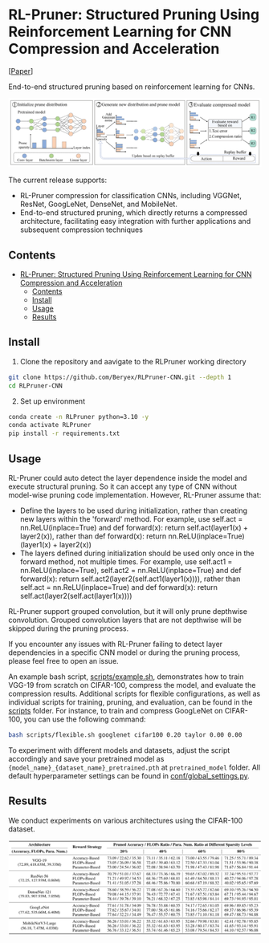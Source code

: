 # RL-Pruner: Structured Pruning Using Reinforcement Learning for CNN Compression and Acceleration  

[[Paper](https://beryex.github.io/files/RLPruner_PREPRINT.pdf)]

End-to-end structured pruning based on reinforcement learning for CNNs.

![overview](assets/CNN_method_description.jpg)

The current release supports:

- RL-Pruner compression for classification CNNs, including VGGNet, ResNet, GoogLeNet, DenseNet, and MobileNet.
- End-to-end structured pruning, which directly returns a compressed architecture, facilitating easy integration with further applications and subsequent compression techniques


## Contents
- [RL-Pruner: Structured Pruning Using Reinforcement Learning for CNN Compression and Acceleration](#rlpruner-a-structural-pruner-based-on-reinforcement-learning-for-cnn-compression-and-acceleration)
	- [Contents](#Contents)
	- [Install](#Install)
	- [Usage](#Usage)
	- [Results](#Results)

## Install
1. Clone the repository and aavigate to the RLPruner working directory
```bash 
git clone https://github.com/Beryex/RLPruner-CNN.git --depth 1
cd RLPruner-CNN
```
2. Set up environment
```bash 
conda create -n RLPruner python=3.10 -y
conda activate RLPruner
pip install -r requirements.txt
```

## Usage
RL-Pruner could auto detect the layer dependence inside the model and execute structural pruning. So it can accept any type of CNN without model-wise pruning code implementation. However, RL-Pruner assume that:

- Define the layers to be used during initialization, rather than creating new layers within the 'forward' method. For example, use self.act = nn.ReLU(inplace=True) and def forward(x): return self.act(layer1(x) + layer2(x)), rather than def forward(x): return nn.ReLU(inplace=True)(layer1(x) + layer2(x))
- The layers defined during initialization should be used only once in the forward method, not multiple times. For example, use self.act1 = nn.ReLU(inplace=True), self.act2 = nn.ReLU(inplace=True) and def forward(x): return self.act2(layer2(self.act1(layer1(x)))), rather than self.act = nn.ReLU(inplace=True) and def forward(x): return self.act(layer2(self.act(layer1(x))))

RL-Pruner support grouped convolution, but it will only prune depthwise convolution. Grouped convolution layers that are not depthwise will be skipped during the pruning process.

If you encounter any issues with RL-Pruner failing to detect layer dependencies in a specific CNN model or during the pruning process, please feel free to open an issue.

An example bash script, [scripts/example.sh](scripts/example.sh), demonstrates how to train VGG-19 from scratch on CIFAR-100, compress the model, and evaluate the compression results. Additional scripts for flexible configurations, as well as individual scripts for training, pruning, and evaluation, can be found in the [scripts](scripts) folder. For instance, to train and compress GoogLeNet on CIFAR-100, you can use the following command:
```bash
bash scripts/flexible.sh googlenet cifar100 0.20 taylor 0.00 0.00
```
To experiment with different models and datasets, adjust the script accordingly and save your pretrained model as `{model_name}_{dataset_name}_pretrained.pth` at `pretrained_model` folder. All default hyperparameter settings can be found in [conf/global_settings.py](conf/global_settings.py).

## Results

We conduct experiments on various architectures using the CIFAR-100 dataset.

![Experiment Results](assets/experiments_result.jpg)
